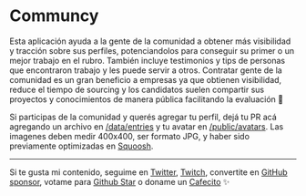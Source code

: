 # Communcy

Esta aplicación ayuda a la gente de la comunidad a obtener más visibilidad y tracción sobre sus perfiles, potenciandolos para conseguir su primer o un mejor trabajo en el rubro. También incluye testimonios y tips de personas que encontraron trabajo y les puede servir a otros. Contratar gente de la comunidad es un gran beneficio a empresas ya que obtienen visibilidad, reduce el tiempo de sourcing y los candidatos suelen compartir sus proyectos y conocimientos de manera pública facilitando la evaluación 🙌

Si participas de la comunidad y querés agregar tu perfil, dejá tu PR acá agregando un archivo en [/data/entries](./data/entries/) y tu avatar en [/public/avatars](./public/avatars/). Las imagenes deben medir 400x400, ser formato JPG, y haber sido previamente optimizadas en [Squoosh](https://squoosh.app/).

---
Si te gusta mi contenido, seguime en [Twitter](https://twitter.gonzalopozzo.com), [Twitch](https://twitch.gonzalopozzo.com), convertite en [GitHub sponsor](https://github.com/sponsors/goncy), votame para [Github Star](https://stars.github.com/) o doname un [Cafecito](https://cafecito.gonzalopozzo.com) ✨
